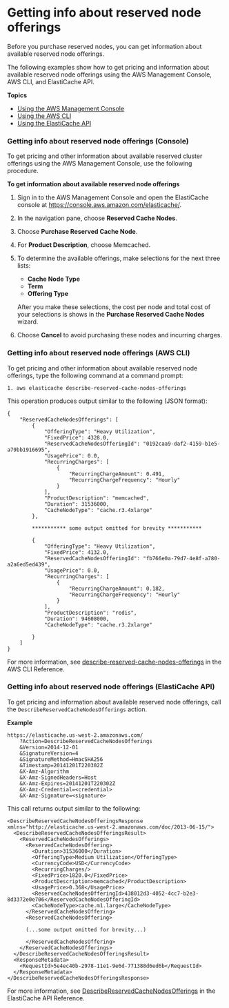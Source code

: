 # Getting info about reserved node offerings<a name="reserved-nodes-offerings"></a>

Before you purchase reserved nodes, you can get information about available reserved node offerings\. 

The following examples show how to get pricing and information about available reserved node offerings using the AWS Management Console, AWS CLI, and ElastiCache API\. 

**Topics**
+ [Using the AWS Management Console](#reserved-nodes-offerings-console)
+ [Using the AWS CLI](#reserved-nodes-offerings-cli)
+ [Using the ElastiCache API](#reserved-nodes-offerings-api)

### Getting info about reserved node offerings \(Console\)<a name="reserved-nodes-offerings-console"></a>

To get pricing and other information about available reserved cluster offerings using the AWS Management Console, use the following procedure\.

**To get information about available reserved node offerings**

1. Sign in to the AWS Management Console and open the ElastiCache console at [ https://console\.aws\.amazon\.com/elasticache/](https://console.aws.amazon.com/elasticache/)\.

1. In the navigation pane, choose **Reserved Cache Nodes**\.

1. Choose **Purchase Reserved Cache Node**\.

1. For **Product Description**, choose Memcached\.

1. To determine the available offerings, make selections for the next three lists:
   + **Cache Node Type**
   + **Term**
   + **Offering Type**

   After you make these selections, the cost per node and total cost of your selections is shows in the **Purchase Reserved Cache Nodes** wizard\.

1. Choose **Cancel** to avoid purchasing these nodes and incurring charges\. 

### Getting info about reserved node offerings \(AWS CLI\)<a name="reserved-nodes-offerings-cli"></a>

To get pricing and other information about available reserved node offerings, type the following command at a command prompt:

```
1. aws elasticache describe-reserved-cache-nodes-offerings
```

This operation produces output similar to the following \(JSON format\):

```
{
    "ReservedCacheNodesOfferings": [
        {
            "OfferingType": "Heavy Utilization",
            "FixedPrice": 4328.0,
            "ReservedCacheNodesOfferingId": "0192caa9-daf2-4159-b1e5-a79bb1916695",
            "UsagePrice": 0.0,
            "RecurringCharges": [
                {
                    "RecurringChargeAmount": 0.491,
                    "RecurringChargeFrequency": "Hourly"
                }
            ],
            "ProductDescription": "memcached",
            "Duration": 31536000,
            "CacheNodeType": "cache.r3.4xlarge"
        },

		*********** some output omitted for brevity ***********

        {
            "OfferingType": "Heavy Utilization",
            "FixedPrice": 4132.0,
            "ReservedCacheNodesOfferingId": "fb766e0a-79d7-4e8f-a780-a2a6ed5ed439",
            "UsagePrice": 0.0,
            "RecurringCharges": [
                {
                    "RecurringChargeAmount": 0.182,
                    "RecurringChargeFrequency": "Hourly"
                }
            ],
            "ProductDescription": "redis",
            "Duration": 94608000,
            "CacheNodeType": "cache.r3.2xlarge"
          
        }
    ]
}
```

For more information, see [describe\-reserved\-cache\-nodes\-offerings](https://docs.aws.amazon.com/cli/latest/reference/elasticache/describe-reserved-cache-nodes-offerings.html) in the AWS CLI Reference\.

### Getting info about reserved node offerings \(ElastiCache API\)<a name="reserved-nodes-offerings-api"></a>

To get pricing and information about available reserved node offerings, call the `DescribeReservedCacheNodesOfferings` action\.

**Example**  

```
https://elasticache.us-west-2.amazonaws.com/
    ?Action=DescribeReservedCacheNodesOfferings
    &Version=2014-12-01
    &SignatureVersion=4
    &SignatureMethod=HmacSHA256
    &Timestamp=20141201T220302Z
    &X-Amz-Algorithm
    &X-Amz-SignedHeaders=Host
    &X-Amz-Expires=20141201T220302Z
    &X-Amz-Credential=<credential>
    &X-Amz-Signature=<signature>
```

 This call returns output similar to the following:

```
<DescribeReservedCacheNodesOfferingsResponse xmlns="http://elasticache.us-west-2.amazonaws.com/doc/2013-06-15/">
  <DescribeReservedCacheNodesOfferingsResult>
    <ReservedCacheNodesOfferings>
      <ReservedCacheNodesOffering>
        <Duration>31536000</Duration>
        <OfferingType>Medium Utilization</OfferingType>
        <CurrencyCode>USD</CurrencyCode>
        <RecurringCharges/>
        <FixedPrice>1820.0</FixedPrice>
        <ProductDescription>memcached</ProductDescription>
        <UsagePrice>0.368</UsagePrice>
        <ReservedCacheNodesOfferingId>438012d3-4052-4cc7-b2e3-8d3372e0e706</ReservedCacheNodesOfferingId>
        <CacheNodeType>cache.m1.large</CacheNodeType>
      </ReservedCacheNodesOffering>
      <ReservedCacheNodesOffering>

      (...some output omitted for brevity...)

      </ReservedCacheNodesOffering>
    </ReservedCacheNodesOfferings>
  </DescribeReservedCacheNodesOfferingsResult>
  <ResponseMetadata>
    <RequestId>5e4ec40b-2978-11e1-9e6d-771388d6ed6b</RequestId>
  </ResponseMetadata>
</DescribeReservedCacheNodesOfferingsResponse>
```

For more information, see [DescribeReservedCacheNodesOfferings](https://docs.aws.amazon.com/AmazonElastiCache/latest/APIReference/API_DescribeReservedCacheNodesOfferings.html) in the ElastiCache API Reference\.